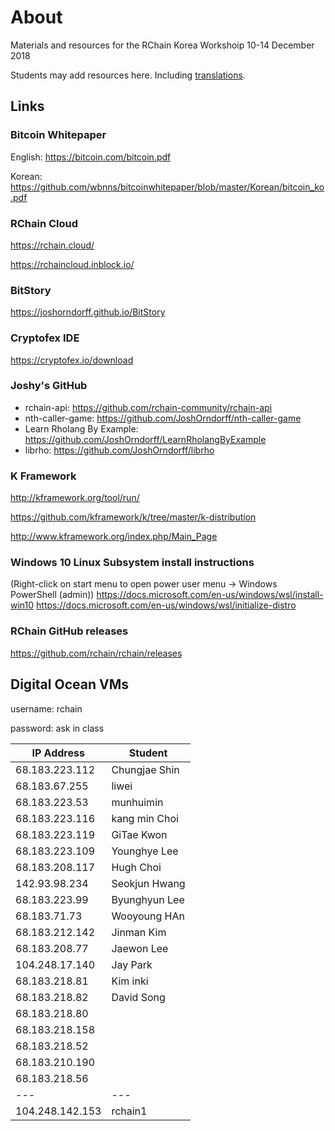 About
======
Materials and resources for the RChain Korea Workshoip 10-14 December 2018

Students may add resources here. Including [translations](translations.md).

Links
-------------------
### Bitcoin Whitepaper
English: https://bitcoin.com/bitcoin.pdf

Korean: https://github.com/wbnns/bitcoinwhitepaper/blob/master/Korean/bitcoin_ko.pdf

### RChain Cloud

https://rchain.cloud/

https://rchaincloud.inblock.io/

### BitStory
https://joshorndorff.github.io/BitStory

### Cryptofex IDE
https://cryptofex.io/download

### Joshy's GitHub
* rchain-api: https://github.com/rchain-community/rchain-api
* nth-caller-game: https://github.com/JoshOrndorff/nth-caller-game
* Learn Rholang By Example: https://github.com/JoshOrndorff/LearnRholangByExample
* librho: https://github.com/JoshOrndorff/librho

### K Framework
http://kframework.org/tool/run/

https://github.com/kframework/k/tree/master/k-distribution

http://www.kframework.org/index.php/Main_Page

### Windows 10 Linux Subsystem install instructions
(Right-click on start menu to open power user menu -> Windows PowerShell (admin))
https://docs.microsoft.com/en-us/windows/wsl/install-win10
https://docs.microsoft.com/en-us/windows/wsl/initialize-distro

### RChain GitHub releases
https://github.com/rchain/rchain/releases


Digital Ocean VMs
------------------
username: rchain

password: ask in class


| IP Address | Student |
| --- | --- |
| 68.183.223.112 | Chungjae Shin |
| 68.183.67.255 | liwei |
| 68.183.223.53 | munhuimin |
| 68.183.223.116 | kang min Choi |
| 68.183.223.119 | GiTae Kwon |
| 68.183.223.109 | Younghye Lee |
| 68.183.208.117 | Hugh Choi |
| 142.93.98.234 | Seokjun Hwang |
| 68.183.223.99 | Byunghyun Lee |
| 68.183.71.73 | Wooyoung HAn |
| 68.183.212.142 | Jinman Kim |
| 68.183.208.77 | Jaewon Lee |
| 104.248.17.140 | Jay Park |
| 68.183.218.81 | Kim inki |
| 68.183.218.82 | David Song |
| 68.183.218.80 | |
| 68.183.218.158 | |
| 68.183.218.52 | |
| 68.183.210.190 | |
| 68.183.218.56 |  |
| --- | --- |
| 104.248.142.153 | rchain1 |
